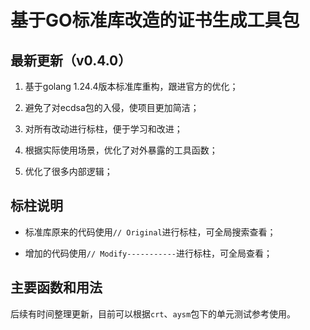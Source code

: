 # 基于GO标准库改造的证书生成工具包

## 最新更新（v0.4.0）

1. 基于golang 1.24.4版本标准库重构，跟进官方的优化；

2. 避免了对ecdsa包的入侵，使项目更加简洁；
3. 对所有改动进行标柱，便于学习和改进；
4. 根据实际使用场景，优化了对外暴露的工具函数；
5. 优化了很多内部逻辑；

## 标柱说明

- 标准库原来的代码使用`// Original`进行标柱，可全局搜索查看；

- 增加的代码使用`// Modify-----------`进行标柱，可全局查看；

## 主要函数和用法

后续有时间整理更新，目前可以根据`crt`、`aysm`包下的单元测试参考使用。